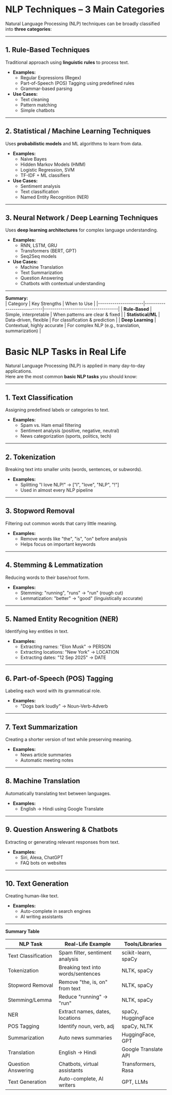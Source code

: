 # NLP Techniques – 3 Main Categories

Natural Language Processing (NLP) techniques can be broadly classified into **three categories**:

---

## 1. **Rule-Based Techniques**
Traditional approach using **linguistic rules** to process text.

- **Examples:**
  - Regular Expressions (Regex)
  - Part-of-Speech (POS) Tagging using predefined rules
  - Grammar-based parsing
- **Use Cases:**  
  - Text cleaning  
  - Pattern matching  
  - Simple chatbots  

---

## 2. **Statistical / Machine Learning Techniques**
Uses **probabilistic models** and ML algorithms to learn from data.

- **Examples:**
  - Naive Bayes
  - Hidden Markov Models (HMM)
  - Logistic Regression, SVM
  - TF-IDF + ML classifiers
- **Use Cases:**  
  - Sentiment analysis  
  - Text classification  
  - Named Entity Recognition (NER)  

---

## 3. **Neural Network / Deep Learning Techniques**
Uses **deep learning architectures** for complex language understanding.

- **Examples:**
  - RNN, LSTM, GRU
  - Transformers (BERT, GPT)
  - Seq2Seq models
- **Use Cases:**  
  - Machine Translation  
  - Text Summarization  
  - Question Answering  
  - Chatbots with contextual understanding  

---

**Summary:**  
| Category               | Key Strengths                 | When to Use                          |
|----------------------|----------------------------|------------------------------------|
| **Rule-Based**       | Simple, interpretable       | When patterns are clear & fixed    |
| **Statistical/ML**   | Data-driven, flexible       | For classification & prediction    |
| **Deep Learning**    | Contextual, highly accurate | For complex NLP (e.g., translation, summarization) |



# Basic NLP Tasks in Real Life

Natural Language Processing (NLP) is applied in many day-to-day applications.  
Here are the most common **basic NLP tasks** you should know:

---

## 1. **Text Classification**
Assigning predefined labels or categories to text.

- **Examples:**  
  - Spam vs. Ham email filtering  
  - Sentiment analysis (positive, negative, neutral)  
  - News categorization (sports, politics, tech)  

---

## 2. **Tokenization**
Breaking text into smaller units (words, sentences, or subwords).

- **Examples:**  
  - Splitting "I love NLP!" → ["I", "love", "NLP", "!"]  
  - Used in almost every NLP pipeline  

---

## 3. **Stopword Removal**
Filtering out common words that carry little meaning.

- **Examples:**  
  - Remove words like "the", "is", "on" before analysis  
  - Helps focus on important keywords  

---

## 4. **Stemming & Lemmatization**
Reducing words to their base/root form.

- **Examples:**  
  - Stemming: "running", "runs" → "run" (rough cut)  
  - Lemmatization: "better" → "good" (linguistically accurate)  

---

## 5. **Named Entity Recognition (NER)**
Identifying key entities in text.

- **Examples:**  
  - Extracting names: "Elon Musk" → PERSON  
  - Extracting locations: "New York" → LOCATION  
  - Extracting dates: "12 Sep 2025" → DATE  

---

## 6. **Part-of-Speech (POS) Tagging**
Labeling each word with its grammatical role.

- **Examples:**  
  - "Dogs bark loudly" → Noun-Verb-Adverb  

---

## 7. **Text Summarization**
Creating a shorter version of text while preserving meaning.

- **Examples:**  
  - News article summaries  
  - Automatic meeting notes  

---

## 8. **Machine Translation**
Automatically translating text between languages.

- **Examples:**  
  - English → Hindi using Google Translate  

---

## 9. **Question Answering & Chatbots**
Extracting or generating relevant responses from text.

- **Examples:**  
  - Siri, Alexa, ChatGPT  
  - FAQ bots on websites  

---

## 10. **Text Generation**
Creating human-like text.

- **Examples:**  
  - Auto-complete in search engines  
  - AI writing assistants  

---

**Summary Table**

| NLP Task             | Real-Life Example                   | Tools/Libraries        |
|---------------------|-----------------------------------|---------------------|
| Text Classification | Spam filter, sentiment analysis   | scikit-learn, spaCy |
| Tokenization        | Breaking text into words/sentences| NLTK, spaCy         |
| Stopword Removal    | Remove "the, is, on" from text    | NLTK, spaCy         |
| Stemming/Lemma      | Reduce "running" → "run"          | NLTK, spaCy         |
| NER                 | Extract names, dates, locations   | spaCy, HuggingFace  |
| POS Tagging         | Identify noun, verb, adj          | spaCy, NLTK         |
| Summarization       | Auto news summaries               | HuggingFace, GPT    |
| Translation         | English → Hindi                   | Google Translate API|
| Question Answering  | Chatbots, virtual assistants      | Transformers, Rasa  |
| Text Generation     | Auto-complete, AI writers         | GPT, LLMs           |

